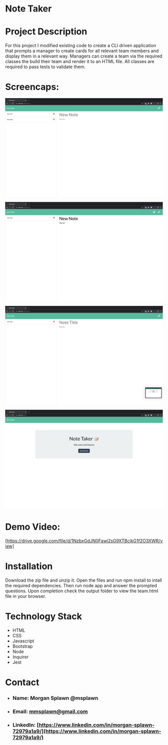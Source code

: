 # Note Taker

# **Project Description**
For this project I modified existing code to create a CLI driven application that prompts a manager to create cards for all relevant team members and display them in a relevant way. Managers can create a team via the required classes the build their team and render it to an HTML file. All classes are required to pass tests to validate them.

# **Screencaps:**
![Landing Page](./Develop/Assets/landingpage.png)

![Note Page](./Develop/Assets/notepage.png)

![New Note](./Develop/Assets/newnote.png)

![Saved Note](./Develop/Assets/savednote.png)


# **Demo Video:**
[https://drive.google.com/file/d/1NzbxGdJN0Fawj2sG9XTBcikG1f2O3XWR/view]

# **Installation**
Download the zip file and unzip it. Open the files and run npm install to intall the required dependencies. Then run node app and answer the prompted questions. Upon completion check the output folder to view the team.html file in your browser.


# **Technology Stack**
* HTML 
* CSS
* Javascript
* Bootstrap
* Node
* Inquirer
* Jest

# **Contact**
* ### **Name:**  Morgan Splawn @msplawn
* ### **Email:**  [mmsplawn@gmail.com](msplawn@gmail.com)
* ### **LinkedIn:**  [https://www.linkedin.com/in/morgan-splawn-72979a1a9/](https://www.linkedin.com/in/morgan-splawn-72979a1a9/)
